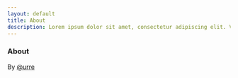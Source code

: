 ```yaml
---
layout: default
title: About
description: Lorem ipsum dolor sit amet, consectetur adipiscing elit. Vivamus quis eros elit. 
---
```


### About

By [@urre](http://github.com/urre)
